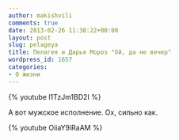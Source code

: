```yaml
---
author: makishvili
comments: true
date: 2013-02-26 11:38:22+00:00
layout: post
slug: pelageya
title: Пелагея и Дарья Мороз "Ой, да не вечер"
wordpress_id: 1657
categories:
- О жизни
---
```

{% youtube l1TzJm1BD2I %}

А вот мужское исполнение. Ох, сильно как.

{% youtube OiiaY9iRaAM %}

